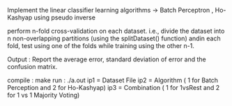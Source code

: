Implement the linear classifier learning algorithms -> Batch Perceptron , Ho-Kashyap using pseudo inverse

perform n-fold cross-validation on each dataset. i.e., divide the dataset into n non-overlapping partitions (using the splitDataset() function) andin each fold, test using one of the folds while training using the other n-1. 

Output : Report the average error, standard deviation of error and the confusion matrix.

compile : make
run : ./a.out 
ip1 = Dataset File
ip2 = Algorithm ( 1 for Batch Perception and 2 for Ho-Kashyap)
ip3 = Combination ( 1 for 1vsRest and 2 for 1 vs 1 Majority Voting)



